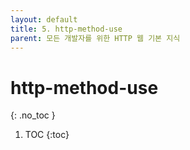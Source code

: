 ```yaml
---
layout: default
title: 5. http-method-use
parent: 모든 개발자를 위한 HTTP 웹 기본 지식
---
```


# http-method-use
{: .no_toc }

1. TOC
{:toc}